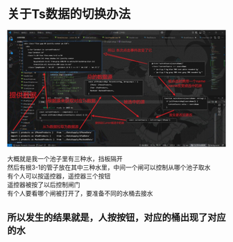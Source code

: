 # 关于Ts数据的切换办法

![切符](./src/images/数据流梳理.jpg)  

大概就是我一个池子里有三种水，挡板隔开  
然后有根3-1的管子放在其中三种水里，中间一个闸可以控制从哪个池子取水  
有个人可以按遥控器，遥控器三个按钮  
遥控器被按了以后控制闸门  
有个人要看哪个闸被打开了，要准备不同的水桶去接水  
  
## 所以发生的结果就是，人按按钮，对应的桶出现了对应的水